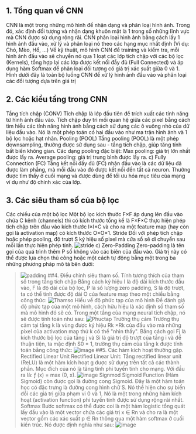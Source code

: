 ## 1. Tổng quan về CNN
CNN là một trong những mô hình để nhận dạng và phân loại hình ảnh. Trong đó, xác định đối tượng và nhận dạng khuôn mặt là 1 trong số những lĩnh vực mà CNN được sử dụng rộng rãi.
CNN phân loại hình ảnh bằng cách lấy 1 hình ảnh đầu vào, xử lý và phân loại nó theo các hạng mục nhất định (Ví dụ: Chó, Mèo, Hổ, ...)
Về kỹ thuật, mô hình CNN để training và kiểm tra, mỗi hình ảnh đầu vào sẽ chuyển nó qua 1 loạt các lớp tích chập với các bộ lọc (Kernels), tổng hợp lại các lớp được kết nối đầy đủ (Full Connected) và áp dụng hàm Softmax để phân loại đối tượng có giá trị xác suất giữa 0 và 1. Hình dưới đây là toàn bộ luồng CNN để xử lý hình ảnh đầu vào và phân loại các đối tượng dựa trên giá trị
## 2. Các kiểu tầng trong CNN
Tầng tích chập (CONV)
Tích chập là lớp đầu tiên để trích xuất các tính năng từ hình ảnh đầu vào. Tích chập duy trì mối quan hệ giữa các pixel bằng cách tìm hiểu các tính năng hình ảnh bằng cách sử dụng các ô vuông nhỏ của dữ liệu đầu vào. Nó là một phép toán có hai đầu vào như ma trận hình ảnh và 1 bộ lọc hoặc hạt nhân.
Pooling (POOL)
Tầng pooling (POOL) là một phép downsampling, thường được sử dụng sau - tầng tích chập, giúp tăng tính bất biến không gian.
Các dạng pooling đặc biệt:
Max pooling: giá trị lớn nhất được lấy ra.
Average pooling: giá trị trung bình được lấy ra.
c) Fully Connection (FC)
Tầng kết nối đầy đủ (FC) nhận đầu vào là các dữ liệu đã được làm phẳng, mà mỗi đầu vào đó được kết nối đến tất cả neuron.
Thường được tìm thấy ở cuối mạng và được dùng để tối ưu hóa mục tiêu của mạng ví dụ như độ chính xác của lớp.
## 3. Các siêu tham số của bộ lọc
Các chiều của một bộ lọc
Một bộ lọc kích thước F×F áp dụng lên đầu vào chứa C kênh (channels) thì có kích thước tổng kể là F×F×C thực hiện phép tích chập trên đầu vào kích thước I×I×C và cho ra một feature map (hay còn gọi là activation map) có kích thước  O×O×1.
Stride
Đối với phép tích chập hoặc phép pooling, độ trượt S ký hiệu số pixel mà cửa sổ sẽ di chuyển sau mỗi lần thực hiện phép tính. 
![stride](https://user-images.githubusercontent.com/105013825/176097460-fbeef1a8-a189-406f-bf29-7bf8d9310125.png)
c) Zero-Padding
Zero-padding là tên gọi của quá trình thêm P số không vào các biên của đầu vào. Giá trị này có thể được lựa chọn thủ công hoặc một cách tự động bằng một trong ba những phương pháp mô tả bên dưới:
> ![padding](https://user-images.githubusercontent.com/105013825/176098157-3ea6c586-e03a-4ac6-90b2-e7637258ccb1.png)
##4. Điều chỉnh siêu tham số.
Tính tương thích của tham số trong tầng tích chập
Bằng cách ký hiệu I là độ dài kích thước đầu vào, F là độ dài của bộ lọc, P là số lượng zero padding, S là độ trượt, ta có thể tính được độ dài O của feature map theo một chiều bằng công thức:
> ![Thamso](https://user-images.githubusercontent.com/105013825/176098180-3c62b467-a476-47b0-9b9f-0163fb736464.png)
Hiểu về độ phức tạp của mô hình
Để đánh giá độ phức tạp của một mô hình, cách hữu hiệu là xác định số tham số mà mô hình đó sẽ có. Trong một tầng của mạng neural tích chập, nó sẽ được tính toán như sau:
> ![Phuctap](https://user-images.githubusercontent.com/105013825/176098199-5eea7b7c-d77c-4ff4-9d52-ba9b5c4817e5.png)
Trường thụ cảm
Trường thụ cảm tại tầng k là vùng được ký hiệu Rk ×Rk của đầu vào mà những pixel của activation map thứ k có thể "nhìn thấy". Bằng cách gọi Fj là kích thước bộ lọc của tầng j và Si là giá trị độ trượt của tầng i và để thuận tiện, ta mặc định S0 = 1, trường thụ cảm của tầng k được tính toán bằng công thức:
> ![image](https://user-images.githubusercontent.com/105013825/176097956-644e0f74-6682-4431-b626-80ced8aa718b.png)
##5. Các hàm kích hoạt thường gặp.
Rectified Linear Unit
Rectified Linear Unit: Tầng rectified linear unit (ReLU) là một hàm kích hoạt g được sử dụng trên tất cả các thành phần. Mục đích của nó là tăng tính phi tuyến tính cho mạng. Với đầu ra là: ƒ (x) = max (0, x).
> ![image](https://user-images.githubusercontent.com/105013825/176098028-de954098-4c48-48c5-a3ed-4d41e1e6d37e.png)
Signmod
Sigmoid Function (Hàm Sigmoid) còn được gọi là đường cong Sigmoid. Đây là một hàm toán học có đặc trưng là đường cong hình chữ S. Nó thể hiện cho sự biến đổi các giá trị giữa phạm vi 0 và 1. Nó là một trong những hàm kích hoạt (activation function) phi tuyến tính được sử dụng rộng rãi nhất.
Softmax
Bước softmax có thể được coi là một hàm logistic tổng quát lấy đầu vào là một vector chứa các giá trị x ∈ Rn và cho ra là một vector gồm các xác suất p ∈ Rn thông qua một hàm softmax ở cuối kiến trúc. Nó được định nghĩa như sau:
> ![image](https://user-images.githubusercontent.com/105013825/176098094-2ae71188-9344-4354-af96-71d13713f4f4.png)








